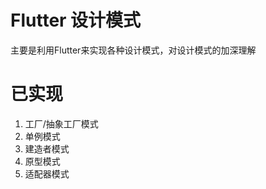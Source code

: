 # Flutter 设计模式
主要是利用Flutter来实现各种设计模式，对设计模式的加深理解

# 已实现
1. 工厂/抽象工厂模式
2. 单例模式
3. 建造者模式
4. 原型模式
5. 适配器模式